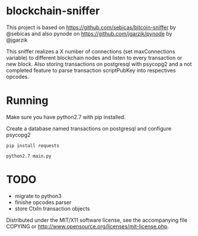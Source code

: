 # blockchain-sniffer

This project is based on https://github.com/sebicas/bitcoin-sniffer by @sebicas
and also pynode on https://github.com/jgarzik/pynode by @jgarzik

This sniffer realizes a X number of connections (set maxConnections variable) to different blockchain nodes and listen to 
every transaction or new block. Also storing transactions on postgresql with psycopg2 and a not completed feature to 
parse transaction scriptPubKey into respectives opcodes.

# Running

Make sure you have python2.7 with pip installed.

Create a database named transactions on postgresql and configure psycopg2

`pip install requests`

`python2.7 main.py`


# TODO 
- migrate to python3
- finishe opcodes parser
- store CtxIn transaction objects

 Distributed under the MIT/X11 software license, see the accompanying
 file COPYING or http://www.opensource.org/licenses/mit-license.php.
